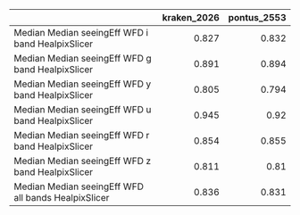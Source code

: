 |                                                     |   kraken_2026 |   pontus_2553 |
|:----------------------------------------------------|--------------:|--------------:|
| Median Median seeingEff WFD i band HealpixSlicer    |         0.827 |         0.832 |
| Median Median seeingEff WFD g band HealpixSlicer    |         0.891 |         0.894 |
| Median Median seeingEff WFD y band HealpixSlicer    |         0.805 |         0.794 |
| Median Median seeingEff WFD u band HealpixSlicer    |         0.945 |         0.92  |
| Median Median seeingEff WFD r band HealpixSlicer    |         0.854 |         0.855 |
| Median Median seeingEff WFD z band HealpixSlicer    |         0.811 |         0.81  |
| Median Median seeingEff WFD all bands HealpixSlicer |         0.836 |         0.831 |
